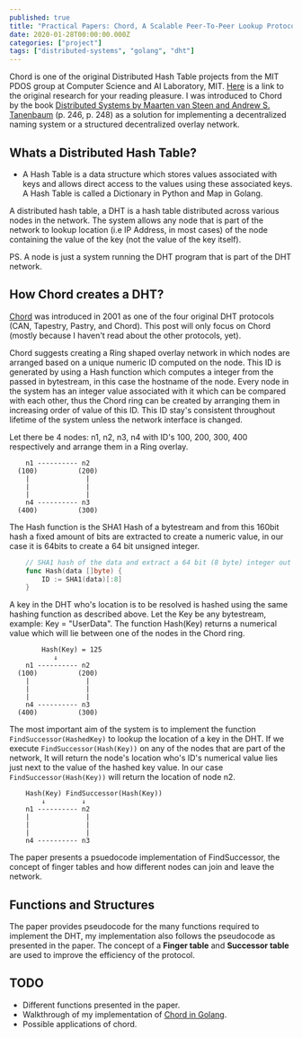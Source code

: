 ```yaml
---
published: true
title: "Practical Papers: Chord, A Scalable Peer-To-Peer Lookup Protocol"
date: 2020-01-28T00:00:00.000Z
categories: ["project"]
tags: ["distributed-systems", "golang", "dht"]
---
```


Chord is one of the original Distributed Hash Table projects from the MIT PDOS group at Computer Science and AI Laboratory, MIT. [Here](https://pdos.csail.mit.edu/papers/chord:sigcomm01/chord_sigcomm.pdf) is a link to the original research for your reading pleasure. I was introduced to Chord by the book [Distributed Systems by Maarten van Steen and Andrew S. Tanenbaum](https://www.distributed-systems.net/) (p. 246, p. 248) as a solution for implementing a decentralized naming system or a structured decentralized overlay network.

## Whats a Distributed Hash Table?

* A Hash Table is a data structure which stores values associated with keys and allows direct access to the values using these associated keys. A Hash Table is called a Dictionary in Python and Map in Golang.

A distributed hash table, a DHT is a hash table distributed across various nodes in the network. The system allows any node that is part of the network to lookup location (i.e IP Address, in most cases) of the node containing the value of the key (not the value of the key itself).

PS. A node is just a system running the DHT program that is part of the DHT network.

## How Chord creates a DHT?

[Chord](https://pdos.csail.mit.edu/papers/chord:sigcomm01/chord_sigcomm.pdf) was introduced in 2001 as one of the four original DHT protocols (CAN, Tapestry, Pastry, and Chord). This post will only focus on Chord (mostly because I haven't read about the other protocols, yet).

Chord suggests creating a Ring shaped overlay network in which nodes are arranged based on a unique numeric ID computed on the node. This ID is generated by using a Hash function which computes a integer from the passed in bytestream, in this case the hostname of the node. Every node in the system has an integer value associated with it which can be compared with each other, thus the Chord ring can be created by arranging them in increasing order of value of this ID. This ID stay's consistent throughout lifetime of the system unless the network interface is changed.

Let there be 4 nodes: n1, n2, n3, n4 with ID's 100, 200, 300, 400 respectively and arrange them in a Ring overlay. 
```
    n1 ---------- n2 
  (100)          (200)
    |              |
    |              |
    |              |
    n4 ---------- n3
  (400)          (300)
```

The Hash function is the SHA1 Hash of a bytestream and from this 160bit hash a fixed amount of bits are extracted to create a numeric value, in our case it is 64bits to create a 64 bit unsigned integer. 

```go
    // SHA1 hash of the data and extract a 64 bit (8 byte) integer out of it.
    func Hash(data []byte) {
        ID := SHA1(data)[:8]
    }
``` 

A key in the DHT who's location is to be resolved is hashed using the same hashing function as described above. Let the Key be any bytestream, example: Key = "UserData". The function Hash(Key) returns a numerical value which will lie between one of the nodes in the Chord ring.
```
        Hash(Key) = 125
           ↓
    n1 ---------- n2 
  (100)          (200)
    |              |
    |              |
    |              |
    n4 ---------- n3
  (400)          (300)
```
The most important aim of the system is to implement the function `FindSuccessor(HashedKey)` to lookup the location of a key in the DHT. If we execute `FindSuccessor(Hash(Key))` on any of the nodes that are part of the network, It will return the node's location who's ID's numerical value lies just next to the value of the hashed key value. In our case `FindSuccessor(Hash(Key))` will return the location of node n2.
```
    Hash(Key) FindSuccessor(Hash(Key))
        ↓         ↓
    n1 ---------- n2 
    |              |
    |              |  
    |              |
    n4 ---------- n3
```

The paper presents a psuedocode implementation of FindSuccessor, the concept of finger tables and how different nodes can join and leave the network.

## Functions and Structures

The paper provides pseudocode for the many functions required to implement the DHT, my implementation also follows the pseudocode as presented in the paper. The concept of a **Finger table** and **Successor table** are used to improve the efficiency of the protocol.

## TODO

- Different functions presented in the paper.
- Walkthrough of my implementation of [Chord in Golang](https://github.com/arush15june/chord-golang).
- Possible applications of chord.